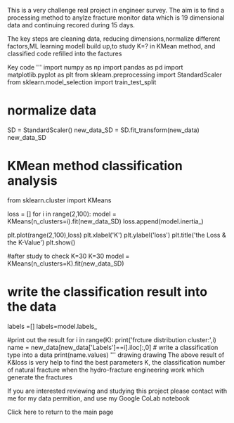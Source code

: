 This is a very challenge real project in engineer survey. The aim is to find a processing method to anylze fracture monitor data which is 19 dimensional data and continuing recored during 15 days.

The key steps are cleaning data, reducing dimensions,normalize different factors,ML learning modell build up,to study K=? in KMean method, and classified code refilled into the factures

Key code
'''
import numpy as np
import pandas as pd
import matplotlib.pyplot as plt
from sklearn.preprocessing import StandardScaler
from sklearn.model_selection import train_test_split

# normalize data
SD = StandardScaler()
new_data_SD = SD.fit_transform(new_data)
new_data_SD

# KMean method classification analysis
from sklearn.cluster import KMeans

loss = []
for i in range(2,100):
    model = KMeans(n_clusters=i).fit(new_data_SD)
    loss.append(model.inertia_)

plt.plot(range(2,100),loss)
plt.xlabel('K')
plt.ylabel('loss')
plt.title('the Loss & the K-Value')
plt.show()

#after study to check K=30
K=30
model = KMeans(n_clusters=K).fit(new_data_SD)
# write the classification result into the data
labels =[]
labels=model.labels_

#print out the result
for i in range(K):
    print('frcture distribution cluster:',i)
    name = new_data[new_data['Labels']==i].iloc[:,0] # write a classification type into a data 
    print(name.values)
'''
drawing
drawing
The above result of K&loss is very help to find the best parameters K, the classification number of natural fracture when the hydro-fracture engineering work which generate the fractures

If you are interested reviewing and studying this project please contact with me for my data permition, and use my Google CoLab notebook

Click here to return to the main page
